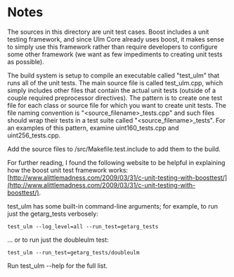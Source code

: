 # Notes
The sources in this directory are unit test cases.  Boost includes a
unit testing framework, and since Ulm Core already uses boost, it makes
sense to simply use this framework rather than require developers to
configure some other framework (we want as few impediments to creating
unit tests as possible).

The build system is setup to compile an executable called "test_ulm"
that runs all of the unit tests.  The main source file is called
test_ulm.cpp, which simply includes other files that contain the
actual unit tests (outside of a couple required preprocessor
directives).  The pattern is to create one test file for each class or
source file for which you want to create unit tests.  The file naming
convention is "<source_filename>_tests.cpp" and such files should wrap
their tests in a test suite called "<source_filename>_tests".  For an
examples of this pattern, examine uint160_tests.cpp and
uint256_tests.cpp.

Add the source files to /src/Makefile.test.include to add them to the build.

For further reading, I found the following website to be helpful in
explaining how the boost unit test framework works:
[http://www.alittlemadness.com/2009/03/31/c-unit-testing-with-boosttest/](http://www.alittlemadness.com/2009/03/31/c-unit-testing-with-boosttest/).

test_ulm has some built-in command-line arguments; for
example, to run just the getarg_tests verbosely:

    test_ulm --log_level=all --run_test=getarg_tests

... or to run just the doubleulm test:

    test_ulm --run_test=getarg_tests/doubleulm

Run  test_ulm --help   for the full list.

